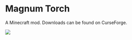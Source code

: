 # Magnum Torch

A Minecraft mod. Downloads can be found on CurseForge.

![](https://i.imgur.com/sHiR309.png)